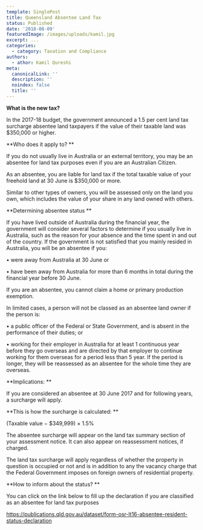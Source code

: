 ```yaml
---
template: SinglePost
title: Queensland Absentee Land Tax
status: Published
date: '2018-08-09'
featuredImage: /images/uploads/kamil.jpg
excerpt: ...
categories:
  - category: Taxation and Compliance
authors:
  - athor: Kamil Qureshi
meta:
  canonicalLink: ''
  description: ''
  noindex: false
  title: ''
---
```

**What is the new tax?**

In the 2017-18 budget, the government announced a 1.5 per cent land tax surcharge absentee land taxpayers if the value of their taxable land was $350,000 or higher.

**Who does it apply to?**

If you do not usually live in Australia or an external territory, you may be an absentee for land tax purposes even if you are an Australian Citizen.

As an absentee, you are liable for land tax if the total taxable value of your freehold land at 30 June is $350,000 or more.

Similar to other types of owners, you will be assessed only on the land you own, which includes the value of your share in any land owned with others.

**Determining absentee status**

If you have lived outside of Australia during the financial year, the government will consider several factors to determine if you usually live in Australia, such as the reason for your absence and the time spent in and out of the country. If the government is not satisfied that you mainly resided in Australia, you will be an absentee if you:

• were away from Australia at 30 June or

• have been away from Australia for more than 6 months in total during the financial year before 30 June.

If you are an absentee, you cannot claim a home or primary production exemption.

In limited cases, a person will not be classed as an absentee land owner if the person is:

• a public officer of the Federal or State Government, and is absent in the performance of their duties; or

• working for their employer in Australia for at least 1 continuous year before they go overseas and are directed by that employer to continue working for them overseas for a period less than 5 year. If the period is longer, they will be reassessed as an absentee for the whole time they are overseas.

**Implications:**

If you are considered an absentee at 30 June 2017 and for following years, a surcharge will apply.

**This is how the surcharge is calculated:**

(Taxable value − $349,999) × 1.5%

The absentee surcharge will appear on the land tax summary section of your assessment notice. It can also appear on reassessment notices, if charged.

The land tax surcharge will apply regardless of whether the property in question is occupied or not and is in addition to any the vacancy charge that the Federal Government imposes on foreign owners of residential property.

**How to inform about the status?**

You can click on the link below to fill up the declaration if you are classified as an absentee for land tax purposes

[https://publications.qld.gov.au/dataset/form-osr-lt16-absentee-resident-status-declaration ](https://publications.qld.gov.au/dataset/form-osr-lt16-absentee-resident-status-declaration)
